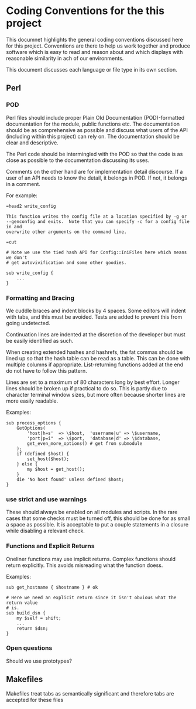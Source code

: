 # Coding Conventions for the this project

This documnet highlights the general coding conventions discussed here for
this project.  Conventions are there to help us work together and produce
software which is easy to read and reason about and which displays with
reasonable similarity in ach of our environments.

This document discusses each language or file type in its own section.

## Perl

### POD
Perl files should include proper Plain Old Documentation (POD)-formatted
documentation for the module, public functions etc.  The documentation should
be as comprehensive as possible and discuss what users of the API (including
within this project) can rely on.  The documentation should be clear and
descriptive.

The Perl code should be intermingled with the POD so that the code is as close
as possible to the documentation discussing its uses.

Comments on the other hand are for implementation detail discourse.  If a
user of an API needs to know the detail, it belongs in POD.  If not, it belongs
in a comment.

For example:

```
=head2 write_config

This function writes the config file at a location specified by -g or
--genconfig and exits.  Note that you can specify -c for a config file in and
overwrite other arguments on the command line.

=cut

# Note we use the tied hash API for Config::IniFiles here which means we don't
# get autovivification and some other goodies. 

sub write_config {
    ...
}

```

### Formatting and Bracing
We cuddle braces and indent blocks by 4 spaces.  Some editors will indent with
tabs, and this must be avoided.  Tests are added to prevent this from going
undetected.

Continuation lines are indented at the discretion of the developer but must be
easily identified as such.

When creating extended hashes and hashrefs, the fat commas should be lined up so
that the hash table can be read as a table.  This can be done with multiple
columns if appropriate.  List-returning functions added at the end do not have
to follow this pattern.

Lines are set to a maximum of 80 characters long by best effort. Longer lines
should be broken up if practical to do so.  This is partly due to character
terminal window sizes, but more often because shorter lines are more easily
readable.

Examples:

```
sub process_options {
    GetOptions(
        'host|h=s'  => \$host,  'username|u' => \$username,
        'port|p=i"  => \$port,  'database|d' => \$database,
        get_even_more_options() # get from submodule
    );
    if (defined $host) {
        set_host($host);
    } else {
        my $host = get_host();
    }
    die 'No host found' unless defined $host;
}
```

### use strict and use warnings
These should always be enabled on all modules and scripts.  In the rare cases
that some checks must be turned off, this should be done for as  small a space
as possible.  It is acceptable to put a couple statements in a closure while
disabling a relevant check.

### Functions and Explicit Returns
Oneliner functions may use implicit returns.  Complex functions should return
explicitly.  This avoids misreading what the function doess.

Examples:
```
sub get_hostname { $hostname } # ok

# Here we need an explicit return since it isn't obvious what the return value
# is.
sub build_dsn {
    my $self = shift;
    ...
    return $dsn;
}
```

### Open questions

Should we use prototypes?

## Makefiles

Makefiles treat tabs as semantically significant and therefore tabs are
accepted for these files
